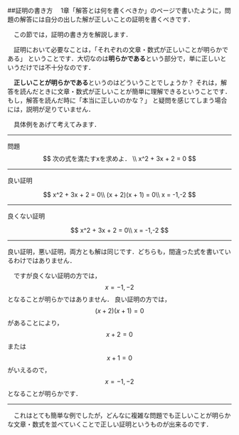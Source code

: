 ##証明の書き方
　1章「解答とは何を書くべきか」のページで書いたように，問題の解答には自分の出した解が正しいことの証明を書くべきです．

　この節では，証明の書き方を解説します．


　証明において必要なことは，「それぞれの文章・数式が正しいことが明らかである」
ということです．大切なのは**明らかである**という部分で，単に正しいというだけでは不十分なのです．

　**正しいことが明らかである**というのはどういうことでしょうか？ それは，解答を読んだときに文章・数式が正しいことが簡単に理解できるということです．もし，解答を読んだ時に「本当に正しいのかな？」 と疑問を感じてしまう場合には，説明が足りていません．

　具体例をあげて考えてみます．

***

問題
$$
次の式を満たすxを求めよ． \\
x^2 + 3x + 2 = 0
$$

***
良い証明

$$
x^2 + 3x + 2 = 0\\
(x + 2)(x + 1) = 0\\
x = -1,-2
$$

***
良くない証明

$$
x^2 + 3x + 2 = 0\\
x = -1,-2
$$

***

良い証明，悪い証明，両方とも解は同じです．どちらも，間違った式を書いているわけではありません．


　ですが良くない証明の方では，$$x = -1,-2$$ となることが明らかではありません．
良い証明の方では， $$(x+2)(x+1)=0$$ があることにより， $$x+2=0$$ または $$x+1=0$$ がいえるので， $$x = -1,-2$$ となることが明らかです．

***

　これはとても簡単な例でしたが，どんなに複雑な問題でも正しいことが明らかな文章・数式を並べていくことで正しい証明というものが出来るのです．

